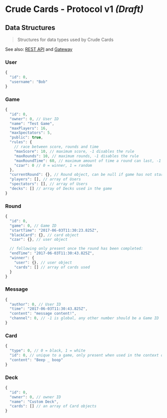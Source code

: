 # Crude Cards - Protocol v1 _(Draft)_
## Data Structures
> Structures for data types used by Crude Cards

See also: [REST API](rest.md) and [Gateway](gateway.md)

### User
```js
{
  "id": 0,
  "username": "Bob"
}
```

### Game
```js
{
  "id": 0,
  "owner": 0, // User ID
  "name": "Test Game",
  "maxPlayers": 16,
  "maxSpectators": 5,
  "public": true,
  "rules": {
    // race between score, rounds and time
    "maxScore": 10, // maximum score, -1 disables the rule
    "maxRounds": 10, // maximum rounds, -1 disables the rule
    "maxRoundTime": 60, // maximum amount of time a round can last, -1 disables the rule
    "czar": 0 // 0 = winner, 1 = random
  },
  "currentRound": {}, // Round object, can be null if game has not started
  "players": [], // array of Users
  "spectators": [], // array of Users
  "decks": [] // array of Decks used in the game
}
```

### Round
```js
{
  "id": 0,
  "game": 0, // Game ID
  "startTime": "2017-06-03T11:30:23.825Z",
  "blackCard": {}, // card object
  "czar": {}, // user object

  // following only present once the round has been completed:
  "endTime": "2017-06-03T11:30:43.825Z",
  "winner": {
    "user": {}, // user object
    "cards": [] // array of cards used
  }
}
```

### Message
```js
{
  "author": 0, // User ID
  "time": "2017-06-03T11:30:43.825Z",
  "content": "message content!",
  "channel": 0, // -1 is global, any other number should be a Game ID
}
```

### Card
```js
{
  "type": 0, // 0 = black, 1 = white
  "id": 0, // unique to a game, only present when used in the context of a game
  "content": "Beep _ boop"
}
```

### Deck
```js
{
  "id": 0,
  "owner": 0, // owner ID
  "name": "Custom Deck",
  "cards": [] // an array of Card objects
}
```
